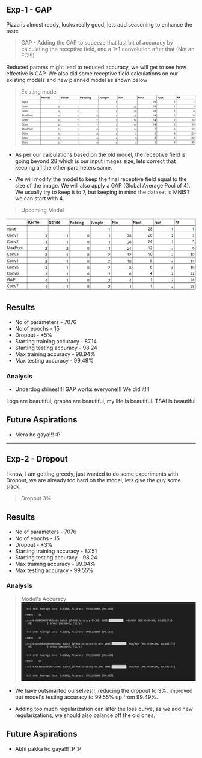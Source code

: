 
## Exp-1 - GAP

Pizza is almost ready, looks really good, lets add seasoning to enhance the taste

> GAP - 
Adding the GAP to squeeze that last bit of accuracy by calculating the receptive field, and a 1*1 convolution after that (Not an FC!!!)

Reduced params might lead to reduced accuracy, we will get to see how effective is GAP. We also did some receptive field calculations on our existing models and new planned model as shown below
 > Existing model
![Before GAP](./saved_images/before_gap.JPG)



- As per our calculations based on the old model, the receptive field is going beyond 28 which is our input images size, lets correct that keeping all the other parameters same. 

- We will modify the model to keep the final receptive field equal to the size of the image. We will also apply a GAP (Global Average Pool of 4). We usually try to keep it to 7, but keeping in mind the dataset is MNIST we can start with 4.

> Upcoming Model

![After-GAP](./saved_images/After_Gap.JPG)

## Results

- No of parameters - 7076
- No of epochs - 15
- Dropout - *5%
- Starting training accuracy - 87.14
- Starting testing accuracy - 98.24
- Max training accuracy - 98.94%
- Max testing accuracy - 99.49%

### Analysis


- Underdog shines!!!! GAP works everyone!!! We did it!!! 

Logs are beautiful, graphs are beautiful, my life is beautiful. TSAI is beautiful

## Future Aspirations

- Mera ho gaya!!! :P

*********************************************

## Exp-2 - Dropout

I know, I am getting greedy, just wanted to do some experiments with Dropout, we are already too hard on the model, lets give the guy some slack.

> Dropout 3%

## Results

- No of parameters - 7076
- No of epochs - 15
- Dropout - *3%
- Starting training accuracy - 87.51
- Starting testing accuracy - 98.24
- Max training accuracy - 99.04%
- Max testing accuracy - 99.55%

### Analysis

> Model's Accuracy 
![Models Accuracy](./saved_images/accuracy.PNG)
- We have outsmarted ourselves!!, reducing the dropout to 3%, improved out model's testing accuracy to 99.55% up from 99.49%.

- Adding too much regularization can alter the loss curve, as we add new regularizations, we should also balance off the old ones.

## Future Aspirations

- Abhi pakka ho gaya!!! :P :P